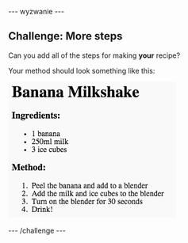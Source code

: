 \--- wyzwanie \---

## Challenge: More steps

Can you add all of the steps for making **your** recipe?

Your method should look something like this:

![zrzut ekranu](images/recipe-more-method.png)

\--- /challenge \---